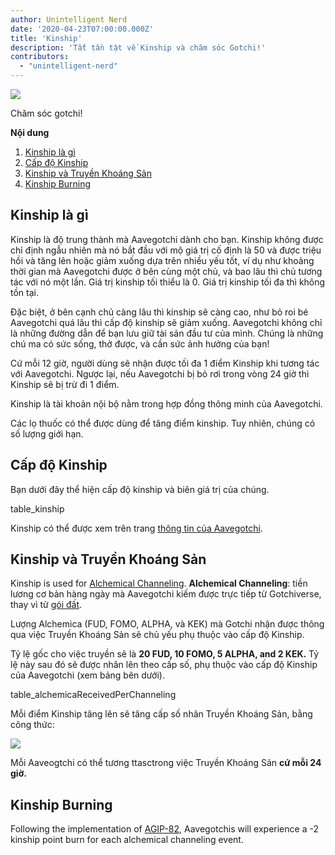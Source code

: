 ```yaml
---
author: Unintelligent Nerd
date: '2020-04-23T07:00:00.000Z'
title: 'Kinship'
description: 'Tất tần tật về Kinship và chăm sóc Gotchi!'
contributors:
  - "unintelligent-nerd"
---
```


<div class="headerImageContainer">
<img class="headerImage" src="/kinship/petgotchi.gif">
<p class="headerImageText">Chăm sóc gotchi!</p>
</div>

<div class="contentsBox">

**Nội dung**

<ol>
<li><a href=#what-is-kinship>Kinship là gì</a></li>
<li><a href=#kinship-levels>Cấp độ Kinship</a></li>
<li><a href=#kinship-and-alchemical-channeling>Kinship và Truyền Khoáng Sản</a></li>
<li><a href=#kinship-burning>Kinship Burning</a></li>
</ol>

</div>

## Kinship là gì

Kinship là độ trung thành mà Aavegotchi dành cho bạn. Kinship không được chỉ định ngẫu nhiên mà nó bắt đầu với mộ giá trị cố định là 50 và được triệu hồi và tăng lên hoặc giảm xuống dựa trên nhiều yếu tốt, ví dụ như khoảng thời gian mà Aavegotchi được ở bên cùng một chủ, và bao lâu thì chủ tương tác với nó một lần. Giá trị kinship tối thiểu là 0. Giá trị kinship tối đa thì không tồn tại.

Đặc biệt, ở bên cạnh chủ càng lâu thì kinship sẽ càng cao, như bỏ roi bé Aavegotchi quá lâu thì cấp độ kinship sẽ giảm xuống. Aavegotchi không chỉ là những đường dẫn để bạn lưu giữ tài sản đầu tư của mình. Chúng là những chú ma có sức sống, thở được, và cần sức ảnh hưởng của bạn!

Cứ mỗi 12 giờ, người dùng sẽ nhận được tối đa 1 điểm Kinship khi tương tác với Aavegotchi. Ngược lại, nếu Aavegotchi bị bỏ rơi trong vòng 24 giờ thì Kinship sẽ bị trừ đi 1 điểm.

Kinship là tài khoản nội bộ nằm trong hợp đồng thông minh của Aavegotchi.

Các lọ thuốc có thể được dùng để tăng điểm kinship. Tuy nhiên, chúng có số lượng giới hạn.

## Cấp độ Kinship

Bạn dưới đây thể hiện cấp độ kinship và biên giá trị của chúng.

table_kinship

Kinship có thể được xem trên trang [thông tin của Aavegotchi](/aavegotchi-profile).

## Kinship và Truyền Khoáng Sản

Kinship is used for [Alchemical Channeling](/alchemical-channeling). **Alchemical Channeling**: tiền lương cơ bản hàng ngày mà Aavegotchi kiếm được trực tiếp từ Gotchiverse, thay vì từ [gói đất](/gotchiverse).

Lượng Alchemica (FUD, FOMO, ALPHA, và KEK) mà Gotchi nhận được thông qua việc Truyền Khoáng Sản sẽ chủ yếu phụ thuộc vào cấp độ Kinship.

Tỷ lệ gốc cho việc truyền sẽ là **20 FUD, 10 FOMO, 5 ALPHA, and 2 KEK.** Tỷ lệ này sau đó sẽ được nhân lên theo cấp số, phụ thuộc vào cấp độ Kinship của Aavegotchi (xem bảng bên dưới).

table_alchemicaReceivedPerChanneling

Mỗi điểm Kinship tăng lên sẽ tăng cấp số nhân Truyền Khoáng Sản, bằng công thức:

<img class="bodyImage" src="/kinship/alchemical-channeling-modifier.png" />

Mỗi Aaveogtchi có thể tương ttasctrong việc Truyền Khoáng Sản **cứ mỗi 24 giờ.**

## Kinship Burning

Following the implementation of [AGIP-82](/aavegotchi-improvement-proposals#channel-alchemica-through-a--2-kinship-burn), Aavegotchis will experience a -2 kinship point burn for each alchemical channeling event.